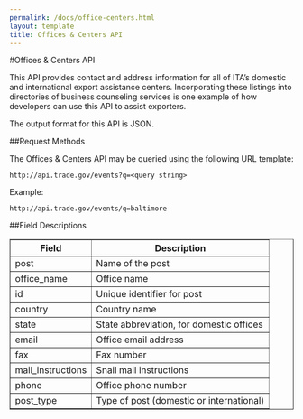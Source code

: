 ```yaml
---
permalink: /docs/office-centers.html
layout: template
title: Offices & Centers API
---
```


#Offices & Centers API

This API provides contact and address information for all of ITA’s domestic and international export assistance centers. Incorporating these listings into directories of business counseling services is one example of how developers can use this API to assist exporters.

The output format for this API is JSON.

##Request Methods

The Offices & Centers API may be queried using the following URL template:

    http://api.trade.gov/events?q=<query string>

Example:

    http://api.trade.gov/events/q=baltimore


##Field Descriptions
<table border="1">
<tr>
<th>Field</th>
<th>Description</th>
</tr>

<tr>
<td>post</td>
<td>Name of the post</td>
</tr>

<tr>
<td>office_name</td>
<td>Office name</td>
</tr>

<tr>
<td>id</td>
<td>Unique identifier for post</td>
</tr>

<tr>
<td>country</td>
<td>Country name</td>
</tr>

<tr>
<td>state</td>
<td>State abbreviation, for domestic offices</td>
</tr>

<tr>
<td>email</td>
<td>Office email address</td>
</tr>

<tr>
<td>fax</td>
<td>Fax number</td>
</tr>

<tr>
<td>mail_instructions</td>
<td>Snail mail instructions</td>
</tr>

<tr>
<td>phone</td>
<td>Office phone number</td>
</tr>

<tr>
<td>post_type</td>
<td>Type of post (domestic or international)</td>
</tr>


</table>
